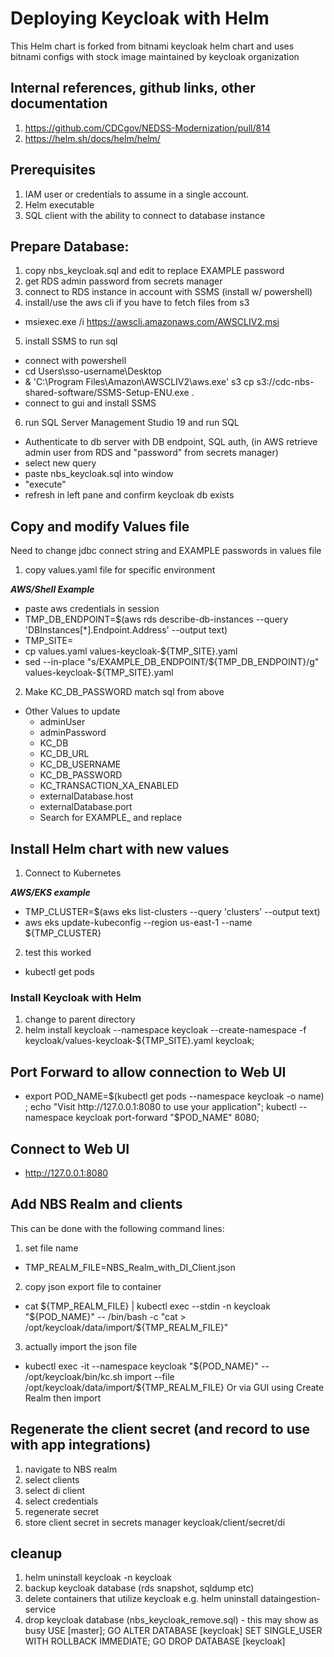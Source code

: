 # Deploying Keycloak with Helm

This Helm chart is forked from bitnami keycloak helm chart
and uses bitnami configs with stock image maintained by keycloak
organization


## Internal references, github links, other documentation
1. https://github.com/CDCgov/NEDSS-Modernization/pull/814
2. https://helm.sh/docs/helm/helm/

## Prerequisites

1. IAM user or credentials to assume in a single account.
2. Helm executable
3. SQL client with the ability to connect to database instance

## Prepare Database:

1. copy nbs_keycloak.sql and edit to replace EXAMPLE password 
2. get RDS admin password from secrets manager 
3. connect to RDS instance in account with SSMS (install w/ powershell) 
4. install/use the aws cli if you have to fetch files from s3 
* msiexec.exe /i https://awscli.amazonaws.com/AWSCLIV2.msi 
5. install SSMS to run sql
* connect with powershell
* cd Users\sso-username\Desktop
* & 'C:\Program Files\Amazon\AWSCLIV2\aws.exe' s3 cp s3://cdc-nbs-shared-software/SSMS-Setup-ENU.exe .
* connect to gui and install SSMS
6. run SQL Server Management Studio 19 and run SQL
* Authenticate to db server with DB endpoint, SQL auth, (in AWS retrieve
  admin user from RDS and "password" from secrets manager)
* select new query
* paste nbs_keycloak.sql into window
* "execute" 
* refresh in left pane and confirm keycloak db exists

## Copy and modify Values file
Need to change jdbc connect string and EXAMPLE passwords in values file
1. copy values.yaml file for specific environment

***AWS/Shell Example***
* paste aws credentials in session
* TMP_DB_ENDPOINT=$(aws rds describe-db-instances --query 'DBInstances[*].Endpoint.Address' --output text)
* TMP_SITE=<sitename>
* cp values.yaml values-keycloak-${TMP_SITE}.yaml
* sed --in-place "s/EXAMPLE_DB_ENDPOINT/${TMP_DB_ENDPOINT}/g" values-keycloak-${TMP_SITE}.yaml
2. Make KC_DB_PASSWORD match sql from above
* Other Values to update
  *   adminUser
  *   adminPassword
  *   KC_DB
  *   KC_DB_URL
  *   KC_DB_USERNAME
  *   KC_DB_PASSWORD
  *   KC_TRANSACTION_XA_ENABLED 
  *   externalDatabase.host
  *   externalDatabase.port
  *   Search for EXAMPLE_ and replace

## Install Helm chart with new values
1. Connect to Kubernetes

***AWS/EKS example***
* TMP_CLUSTER=$(aws eks list-clusters --query 'clusters' --output text)
* aws eks update-kubeconfig --region us-east-1 --name ${TMP_CLUSTER}

2. test this worked
* kubectl get pods

### Install Keycloak with Helm

1. change to parent directory
2. helm install keycloak --namespace keycloak --create-namespace -f keycloak/values-keycloak-${TMP_SITE}.yaml keycloak;  

## Port Forward to allow connection to Web UI
* export POD_NAME=$(kubectl get pods --namespace keycloak -o name) ; echo "Visit http://127.0.0.1:8080 to use your application"; kubectl --namespace keycloak port-forward "$POD_NAME" 8080;

## Connect to Web UI
* http://127.0.0.1:8080

## Add NBS Realm and clients
This can be done with the following command lines:
1. set file name
* TMP_REALM_FILE=NBS_Realm_with_DI_Client.json
2. copy json export file to container
* cat ${TMP_REALM_FILE} | kubectl exec --stdin -n keycloak "${POD_NAME}" -- /bin/bash -c "cat > /opt/keycloak/data/import/${TMP_REALM_FILE}" 
3. actually import the json file
* kubectl exec -it --namespace keycloak "${POD_NAME}" -- /opt/keycloak/bin/kc.sh  import --file /opt/keycloak/data/import/${TMP_REALM_FILE} 
Or via GUI using Create Realm then import

## Regenerate the client secret (and record to use with app integrations)
1. navigate to NBS realm
1. select clients
1. select di client
1. select credentials
1. regenerate secret
1. store client secret in secrets manager keycloak/client/secret/di

## cleanup
1. helm uninstall keycloak -n keycloak
1. backup keycloak database (rds snapshot, sqldump etc)
1. delete containers that utilize keycloak
e.g. helm uninstall dataingestion-service
1. drop keycloak database (nbs_keycloak_remove.sql) - this may show as busy
USE [master];
GO
ALTER DATABASE [keycloak] SET SINGLE_USER WITH ROLLBACK IMMEDIATE;
GO
DROP DATABASE [keycloak]

